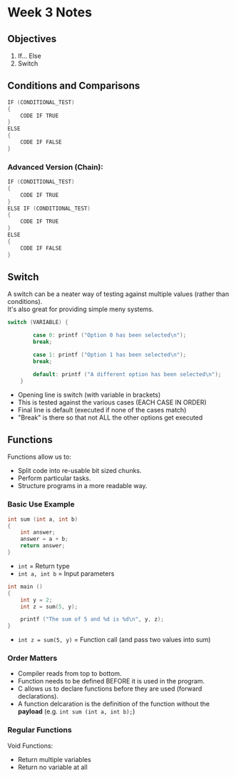 # Week 3 Notes

## Objectives

1. If... Else
2. Switch

## Conditions and Comparisons

```c
IF (CONDITIONAL_TEST)
{
    CODE IF TRUE
}
ELSE
{
    CODE IF FALSE
}
```

### Advanced Version (Chain):

```c
IF (CONDITIONAL_TEST)
{
    CODE IF TRUE
}
ELSE IF (CONDITIONAL_TEST)
{
    CODE IF TRUE
}
ELSE
{
    CODE IF FALSE
}
```

## Switch

A switch can be a neater way of testing against multiple values (rather than conditions).   
It's also great for providing simple meny systems.  

```c
switch (VARIABLE) {

        case 0: printf ("Option 0 has been selected\n");
        break;

        case 1: printf ("Option 1 has been selected\n");
        break;

        default: printf ("A different option has been selected\n");
    }
```

- Opening line is switch (with variable in brackets)
- This is tested against the various cases (EACH CASE IN ORDER)
- Final line is default (executed if none of the cases match)
- "Break" is there so that not ALL the other options get executed

## Functions

Functions allow us to:
- Split code into re-usable bit sized chunks.
- Perform particular tasks.
- Structure programs in a more readable way.

### Basic Use Example

```c
int sum (int a, int b)
{
    int answer;
    answer = a + b;
    return answer;
}
```

- `int` = Return type
- `int a, int b` = Input parameters

```c
int main ()
{
    int y = 2;
    int z = sum(5, y);

    printf ("The sum of 5 and %d is %d\n", y, z);
}
```

- `int z = sum(5, y)` = Function call (and pass two values into sum)

### Order Matters

- Compiler reads from top to bottom.
- Function needs to be defined BEFORE it is used in the program.
- C allows us to declare functions before they are used (forward declarations).
- A function delcaration is the definition of the function without the **payload** (e.g. `int sum (int a, int b);`)


### Regular Functions

Void Functions:
- Return multiple variables
- Return no variable at all

